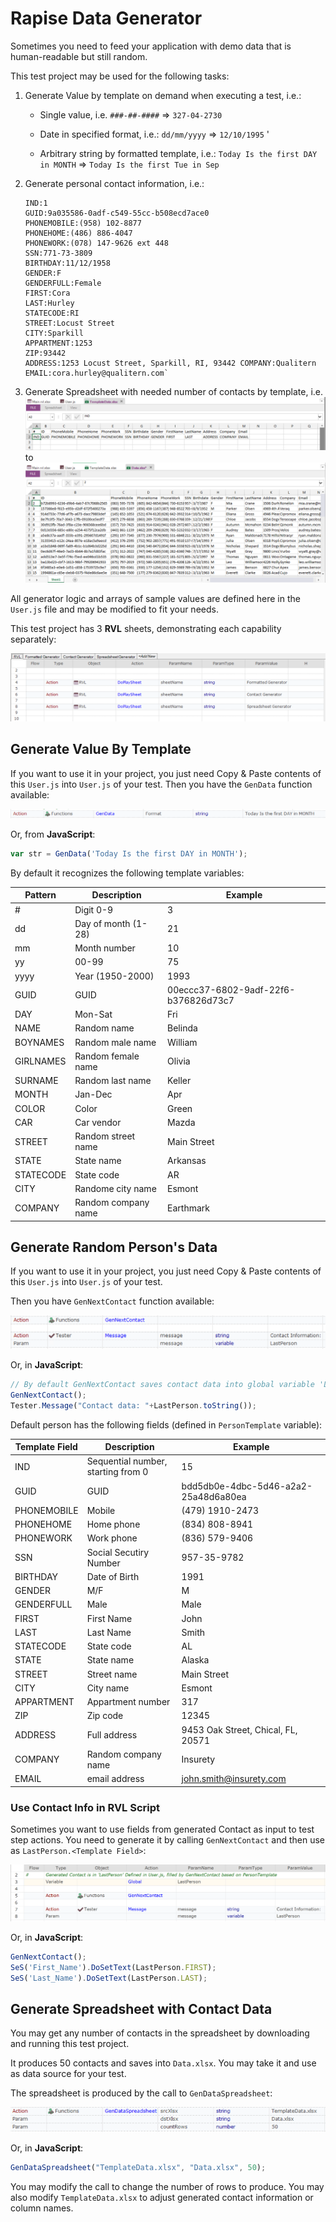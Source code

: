 # Rapise Data Generator

Sometimes you need to feed your application with demo data that is human-readable but still random.

This test project may be used for the following tasks:

1. Generate Value by template on demand when executing a test, i.e.:
    * Single value, i.e.
`###-##-####` => `327-04-2730`

    * Date in specified format, i.e.: `dd/mm/yyyy` => `12/10/1995`
'

    * Arbitrary string by formatted template, i.e.:
`Today Is the first DAY in MONTH`
=>
`Today Is the first Tue in Sep`

2. Generate personal contact information, i.e.: 
    ```
    IND:1 
    GUID:9a035586-0adf-c549-55cc-b508ecd7ace0
    PHONEMOBILE:(958) 102-8877
    PHONEHOME:(486) 886-4047
    PHONEWORK:(078) 147-9626 ext 448 
    SSN:771-73-3809
    BIRTHDAY:11/12/1958
    GENDER:F
    GENDERFULL:Female 
    FIRST:Cora 
    LAST:Hurley 
    STATECODE:RI 
    STREET:Locust Street 
    CITY:Sparkill 
    APPARTMENT:1253 
    ZIP:93442 
    ADDRESS:1253 Locust Street, Sparkill, RI, 93442 COMPANY:Qualitern
    EMAIL:cora.hurley@qualitern.com`
    ```
3. Generate Spreadsheet with needed number of contacts by template, i.e. 
    ![Template](img/TemplateDataXlsx.png)
    to
    ![Generated Data](img/GenDataXlsx.png)

All generator logic and arrays of sample values are defined here in the `User.js` file and may be modified to fit your needs.

This test project has 3 **RVL** sheets, demonstrating each capability separately:

![All Capabilities](img/AllCapabilities.png)

## Generate Value By Template

If you want to use it in your project, you just need Copy & Paste contents of this `User.js` into `User.js` of your test. Then you have the `GenData` function available:

![GenData](img/GenData.png)

Or, from **JavaScript**:

```javascript
var str = GenData('Today Is the first DAY in MONTH');
```

By default it recognizes the following template variables:

|	Pattern	|	Description	|	Example
|--		|--		|--	
|	#	|	Digit 0-9	|	3
|	dd	|	Day of month (1-28)	|	21
|	mm	|	Month number	|	10
|	yy	|	00-99	|	75
|	yyyy	|	Year (1950-2000)	|	1993
|	GUID	|	GUID	|	00eccc37-6802-9adf-22f6-b376826d73c7
|	DAY	|	Mon-Sat	|	Fri
|	NAME	|	Random name	|	Belinda
|	BOYNAMES	|	Random male name	|	William
|	GIRLNAMES	|	Random female name	|	Olivia
|	SURNAME	|	Random last name	|	Keller
|	MONTH	|	Jan-Dec	|	Apr
|	COLOR	|	Color	|	Green
|	CAR	|	Car vendor	|	Mazda
|	STREET	|	Random street name	|	Main Street
|	STATE	|	State name	|	Arkansas
|	STATECODE	|	State code	|	AR
|	CITY	|	Randome city name	|	Esmont
|	COMPANY	|	Random company name	|	Earthmark



## Generate Random Person's Data

If you want to use it in your project, you just need Copy & Paste contents of this `User.js` into `User.js` of your test. 

Then you have `GenNextContact` function available:

![GenNextContact](img/GenNextContact.png)

Or, in **JavaScript**:

```javascript
// By default GenNextContact saves contact data into global variable 'LastPerson'.
GenNextContact();
Tester.Message("Contact data: "+LastPerson.toString());
```

Default person has the following fields (defined in `PersonTemplate` variable):

|	Template Field	|	Description	|	Example
|--		|--		|--	
|	IND	|	Sequential number, starting from 0	|	15
|	GUID	|	GUID	|	bdd5db0e-4dbc-5d46-a2a2-25a48d6a80ea
|	PHONEMOBILE	|	Mobile	|	(479) 1910-2473
|	PHONEHOME	|	Home phone	|	(834) 808-8941
|	PHONEWORK	|	Work phone	|	(836) 579-9406
|	SSN	|	Social Secutiry Number	|	957-35-9782
|	BIRTHDAY	|	Date of Birth	|	1991
|	GENDER	|	M/F	|	M
|	GENDERFULL	|	Male	|	Male
|	FIRST	|	First Name	|	John
|	LAST	|	Last Name	|	Smith
|	STATECODE	|	State code	|	AL
|	STATE	|	State name	|	Alaska
|	STREET	|	Street name	|	Main Street
|	CITY	|	City name	|	Esmont
|	APPARTMENT	|	Appartment number	|	317
|	ZIP	|	Zip code	|	12345
|	ADDRESS	|	Full address	|	9453 Oak Street, Chical, FL, 20571
|	COMPANY	|	Random company name	|	Insurety
|	EMAIL	|	email address	|	john.smith@insurety.com

### Use Contact Info in RVL Script

Sometimes you want to use fields from generated Contact as input to test step actions. You need to generate it by calling `GenNextContact` and then use as `LastPerson.<Template Field>`:

![Use Contact Data](img/UseContactData.png)

Or, in **JavaScript**:

```javascript
GenNextContact();
SeS('First_Name').DoSetText(LastPerson.FIRST);
SeS('Last_Name').DoSetText(LastPerson.LAST);
```

## Generate Spreadsheet with Contact Data

You may get any number of contacts in the spreadsheet by downloading and running this test project.

It produces 50 contacts and saves into `Data.xlsx`. You may take it and use as data source for your test.

The spreadsheet is produced by the call to `GenDataSpreadsheet`:

![GenDataSpreadsheet](img/GenDataSpreadsheet.png)

Or, in **JavaScript**:

```javascript
GenDataSpreadsheet("TemplateData.xlsx", "Data.xlsx", 50);
```

You may modify the call to change the number of rows to produce. You may also modify `TemplateData.xlsx` to adjust generated contact information or column names.

